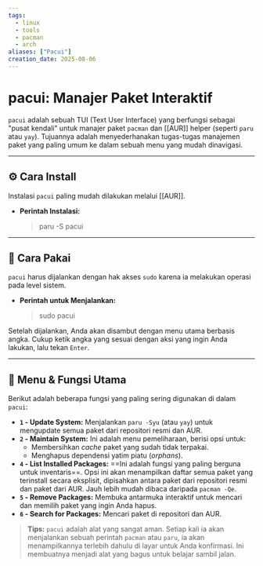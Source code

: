 ```yaml
---
tags:
  - linux
  - tools
  - pacman
  - arch
aliases: ["Pacui"]
creation_date: 2025-08-06
---
```


# pacui: Manajer Paket Interaktif

`pacui` adalah sebuah TUI (Text User Interface) yang berfungsi sebagai "pusat kendali" untuk manajer paket `pacman` dan [[AUR]] helper (seperti `paru` atau `yay`). Tujuannya adalah menyederhanakan tugas-tugas manajemen paket yang paling umum ke dalam sebuah menu yang mudah dinavigasi.

---
## ⚙️ Cara Install
Instalasi `pacui` paling mudah dilakukan melalui [[AUR]].

- **Perintah Instalasi:**
  > paru -S pacui

---
## 🚀 Cara Pakai
`pacui` harus dijalankan dengan hak akses `sudo` karena ia melakukan operasi pada level sistem.

- **Perintah untuk Menjalankan:**
  > sudo pacui

Setelah dijalankan, Anda akan disambut dengan menu utama berbasis angka. Cukup ketik angka yang sesuai dengan aksi yang ingin Anda lakukan, lalu tekan `Enter`.

---
## 📝 Menu & Fungsi Utama
Berikut adalah beberapa fungsi yang paling sering digunakan di dalam `pacui`:

- **`1` - Update System:** Menjalankan `paru -Syu` (atau `yay`) untuk mengupdate semua paket dari repositori resmi dan AUR.
- **`2` - Maintain System:** Ini adalah menu pemeliharaan, berisi opsi untuk:
  - Membersihkan *cache* paket yang sudah tidak terpakai.
  - Menghapus dependensi yatim piatu (*orphans*).
- **`4` - List Installed Packages:** ==Ini adalah fungsi yang paling berguna untuk inventaris==. Opsi ini akan menampilkan daftar semua paket yang terinstall secara eksplisit, dipisahkan antara paket dari repositori resmi dan paket dari AUR. Jauh lebih mudah dibaca daripada `pacman -Qe`.
- **`5` - Remove Packages:** Membuka antarmuka interaktif untuk mencari dan memilih paket yang ingin Anda hapus.
- **`6` - Search for Packages:** Mencari paket di repositori dan AUR.

> **Tips:** `pacui` adalah alat yang sangat aman. Setiap kali ia akan menjalankan sebuah perintah `pacman` atau `paru`, ia akan menampilkannya terlebih dahulu di layar untuk Anda konfirmasi. Ini membuatnya menjadi alat yang bagus untuk belajar sambil jalan.